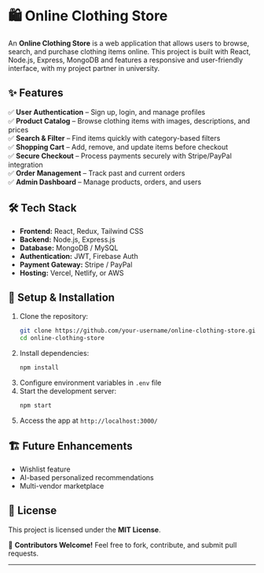 # 🛍 Online Clothing Store  
An **Online Clothing Store** is a web application that allows users to browse, search, and purchase clothing items online. This project is built with React, Node.js, Express, MongoDB and features a responsive and user-friendly interface, with my project partner in university.

## ✨ Features  
✅ **User Authentication** – Sign up, login, and manage profiles  
✅ **Product Catalog** – Browse clothing items with images, descriptions, and prices  
✅ **Search & Filter** – Find items quickly with category-based filters  
✅ **Shopping Cart** – Add, remove, and update items before checkout  
✅ **Secure Checkout** – Process payments securely with Stripe/PayPal integration  
✅ **Order Management** – Track past and current orders  
✅ **Admin Dashboard** – Manage products, orders, and users  

## 🛠 Tech Stack  
- **Frontend:** React, Redux, Tailwind CSS  
- **Backend:** Node.js, Express.js  
- **Database:** MongoDB / MySQL  
- **Authentication:** JWT, Firebase Auth  
- **Payment Gateway:** Stripe / PayPal  
- **Hosting:** Vercel, Netlify, or AWS  

## 🚀 Setup & Installation  
1. Clone the repository:  
   ```bash
   git clone https://github.com/your-username/online-clothing-store.git
   cd online-clothing-store
   ```  
2. Install dependencies:  
   ```bash
   npm install
   ```  
3. Configure environment variables in `.env` file  
4. Start the development server:  
   ```bash
   npm start
   ```  
5. Access the app at `http://localhost:3000/`


## 🏗 Future Enhancements  
- Wishlist feature  
- AI-based personalized recommendations  
- Multi-vendor marketplace  

## 📜 License  
This project is licensed under the **MIT License**.

👥 **Contributors Welcome!** Feel free to fork, contribute, and submit pull requests.  

---
